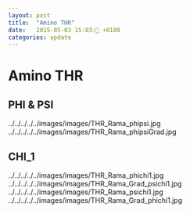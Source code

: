 ```yaml
---
layout: post
title:  "Amino THR"
date:   2015-05-03 15:03: +0100
categories: update
---
```

# Amino THR


 ## PHI & PSI
../../../../../images/images/THR_Rama_phipsi.jpg
../../../../../images/images/THR_Rama_phipsiGrad.jpg


## CHI_1
../../../../../images/images/THR_Rama_phichi1.jpg
../../../../../images/images/THR_Rama_Grad_psichi1.jpg
../../../../../images/images/THR_Rama_psichi1.jpg
../../../../../images/images/THR_Rama_Grad_phichi1.jpg
